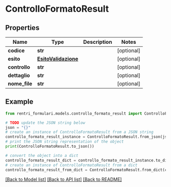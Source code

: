 # ControlloFormatoResult


## Properties

Name | Type | Description | Notes
------------ | ------------- | ------------- | -------------
**codice** | **str** |  | [optional] 
**esito** | [**EsitoValidazione**](EsitoValidazione.md) |  | [optional] 
**controllo** | **str** |  | [optional] 
**dettaglio** | **str** |  | [optional] 
**nome_file** | **str** |  | [optional] 

## Example

```python
from rentri_formulari.models.controllo_formato_result import ControlloFormatoResult

# TODO update the JSON string below
json = "{}"
# create an instance of ControlloFormatoResult from a JSON string
controllo_formato_result_instance = ControlloFormatoResult.from_json(json)
# print the JSON string representation of the object
print(ControlloFormatoResult.to_json())

# convert the object into a dict
controllo_formato_result_dict = controllo_formato_result_instance.to_dict()
# create an instance of ControlloFormatoResult from a dict
controllo_formato_result_from_dict = ControlloFormatoResult.from_dict(controllo_formato_result_dict)
```
[[Back to Model list]](../README.md#documentation-for-models) [[Back to API list]](../README.md#documentation-for-api-endpoints) [[Back to README]](../README.md)


